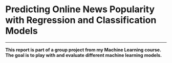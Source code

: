 
# Predicting Online News Popularity with Regression and Classification Models
---
__This report is part of a group project from my Machine Learning course. The goal is to play with and evaluate different machine learning models.__

